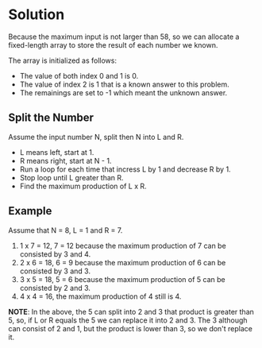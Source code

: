 # Solution

Because the maximum input is not larger than 58, so we can allocate a fixed-length array to store the result of each number we known.

The array is initialized as follows:
- The value of both index 0 and 1 is 0.
- The value of index 2 is 1 that is a known answer to this problem.
- The remainings are set to -1 which meant the unknown answer.

## Split the Number

Assume the input number N, split then N into L and R.
- L means left, start at 1.
- R means right, start at N - 1.
- Run a loop for each time that incress L by 1 and decrease R by 1.
- Stop loop until L greater than R.
- Find the maximum production of L x R.

## Example

Assume that N = 8, L = 1 and R = 7.

1. 1 x 7 = 12, 7 = 12 because the maximum production of 7 can be consisted by 3 and 4.
2. 2 x 6 = 18, 6 = 9 because the maximum production of 6 can be consisted by 3 and 3.
3. 3 x 5 = 18, 5 = 6 because the maximum production of 5 can be consisted by 2 and 3.
4. 4 x 4 = 16, the maximum production of 4 still is 4.

**NOTE**: In the above, the 5 can split into 2 and 3 that product is greater than 5, so, if L or R equals the 5 we can replace it into 2 and 3. The 3 although can consist of 2 and 1, but the product is lower than 3, so we don't replace it.
